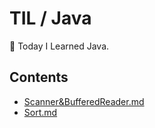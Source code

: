 # TIL / Java

📝 Today I Learned Java.

## Contents

- [Scanner&BufferedReader.md](https://github.com/0xe82de/TIL/blob/master/Java/Scanner&BufferedReader.md)
- [Sort.md](https://github.com/0xe82de/TIL/blob/master/Java/Sort.md)
